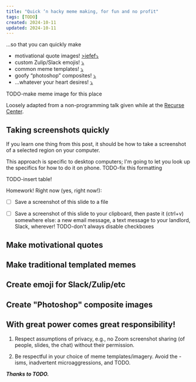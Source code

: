```yaml
---
title: "Quick ‘n hacky meme making, for fun and no profit"
tags: [TODO]
created: 2024-10-11
updated: 2024-10-11
---
```


...so that you can quickly make

- motivational quote images! [>iefef⤵️](#motivational-quotes)
- custom Zulip/Slack emojis! [⤵️](#emojis)
- common meme templates! [⤵️](#popular-meme-templates)
- goofy “photoshop” composites! [⤵️](#photoshop-composites)
- ...whatever your heart desires!  [⤵️](#motivational-quotes)

TODO-make meme image for this place

Loosely adapted from a non-programming talk given while at the [Recurse Center](https://www.recurse.com/).

## Taking screenshots quickly

If you learn one thing from this post, it should be how to take a screenshot of a selected region on your computer. 

<alert> This approach is specific to desktop computers; I'm going to let you look up the specifics for how to do it on phone. </alert> TODO-fix this formatting

TODO-insert table!

Homework! Right now (yes, right now!):

- [ ] Save a screenshot of this slide to a file 
- [ ] Save a screenshot of this slide to your clipboard, then paste it (ctrl+v) somewhere else: a new email message, a text message to your landlord, Slack, wherever!
TODO-don't always disable checkboxes


## Make motivational quotes

## Make traditional templated memes

## Create emoji for Slack/Zulip/etc

## Create "Photoshop" composite images

## With great power comes great responsibility!

1. Respect assumptions of privacy, e.g., no Zoom screenshot sharing (of people, slides, the chat) without their permission.

2. Be respectful in your choice of meme templates/imagery. Avoid the -isms, inadvertent microaggressions, and TODO.


***Thanks to TODO.***
